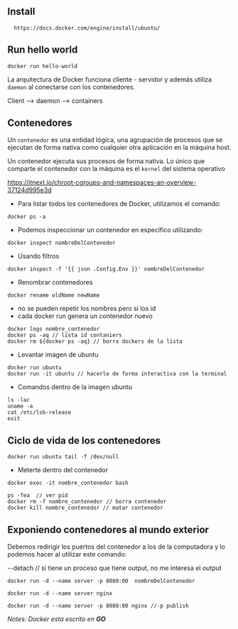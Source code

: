 ## Install

```
  https://docs.docker.com/engine/install/ubuntu/
```

## Run hello world

```
docker run hello-world
```

La arquitectura de Docker funciona cliente - servidor y además utiliza `daemon` al conectarse con los contenedores.

Client -->  daemon --> containers

## Contenedores
Un `contenedor` es una entidad lógica, una agrupación de procesos que se ejecutan de forma nativa como cualquier otra aplicación en la máquina host.

Un contenedor ejecuta sus procesos de forma nativa. Lo único que comparte el contenedor con la máquina es el `kernel` del sistema operativo

https://itnext.io/chroot-cgroups-and-namespaces-an-overview-37124d995e3d


* Para listar todos los contenedores de Docker, utilizamos el comando:

```
docker ps -a
```

* Podemos inspeccionar un contenedor en específico utilizando:

```
docker inspect nombreDelContenedor
``` 

* Usando filtros

```
docker inspect -f '{{ json .Config.Env }}' nombreDelContenedor
```

* Renombrar contenedores

```
docker rename oldName newName
``` 

* no se pueden repetir los nombres pero si los id
* cada docker run genera un contenedor nuevo

```
docker logs nombre_contenedor
docker ps -aq // lista id contaniers
docker rm ${docker ps -aq} // borra dockers de la lista
```

* Levantar imagen de ubuntu
```
docker run ubuntu
docker run -it ubuntu // hacerlo de forma interactiva con la terminal
```
* Comandos dentro de la imagen ubuntu

```
ls -lac
uname -a
cat /etc/lsb-release
exit
```

## Ciclo de vida de los contenedores

```
docker run ubuntu tail -f /dev/null
``` 

* Meterte dentro del contenedor

```
docker exec -it nombre_contenedor bash
```

```
ps -fea  // ver pid
docker rm -f nombre_contenedor // borra contenedor
docker kill nombre_contenedor // matar contenedor
```


## Exponiendo contenedores al mundo exterior

Debemos redirigir los puertos del contenedor a los de la computadora y lo podemos hacer al utilizar este comando:

--detach // si tiene un proceso que tiene output, no me interesa el output

```
docker run -d --name server -p 8080:00  nombreDelContenedor

docker run -d --name server nginx

docker run -d --name server -p 8080:80 nginx //-p publish
```

*Notes:* *Docker esta escrito en **GO***